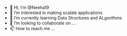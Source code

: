 - 👋 Hi, I’m @Neeha19
- 👀 I’m interested in making scalale applications
- 🌱 I’m currently learning Data Structures and ALgorithms
- 💞️ I’m looking to collaborate on ...
- 📫 How to reach me ...

<!---
Neeha19/Neeha19 is a ✨ special ✨ repository because its `README.md` (this file) appears on your GitHub profile.
You can click the Preview link to take a look at your changes.
--->
